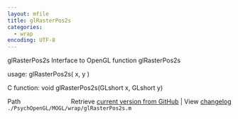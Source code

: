 ```yaml
---
layout: mfile
title: glRasterPos2s
categories:
  - wrap
encoding: UTF-8
---
```


glRasterPos2s  Interface to OpenGL function glRasterPos2s

usage:  glRasterPos2s\( x, y \)

C function:  void glRasterPos2s\(GLshort x, GLshort y\)


<div class="code_header" style="text-align:right;">
  <span style="float:left;">Path&nbsp;&nbsp;</span> <span class="counter">Retrieve <a href=
  "https://raw.github.com/Psychtoolbox-3/Psychtoolbox-3/beta/./PsychOpenGL/MOGL/wrap/glRasterPos2s.m">current version from GitHub</a> | View <a href=
  "https://github.com/Psychtoolbox-3/Psychtoolbox-3/commits/beta/./PsychOpenGL/MOGL/wrap/glRasterPos2s.m">changelog</a></span>
</div>
<div class="code">
  <code>./PsychOpenGL/MOGL/wrap/glRasterPos2s.m</code>
</div>

